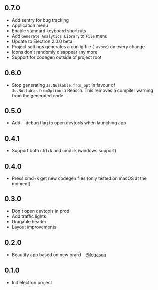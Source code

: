 ## 0.7.0

- Add sentry for bug tracking
- Application menu
- Enable standard keyboard shortcuts
- Add `Generate Analytics Library` to `File` menu
- Update to Electron 2.0.0 beta
- Project settings generates a config file (`.avorc`) on every change
- Icons don't randomly disappear any more
- Support for codegen outside of project root

## 0.6.0

- Stop generating `Js.Nullable.from_opt` in favour of `Js.Nullable.fromOption` in Reason. This removes a compiler warning from the generated code.

## 0.5.0

- Add --debug flag to open devtools when launching app

## 0.4.1

- Support both ctrl+k and cmd+k (windows support)

## 0.4.0

- Press cmd+k get new codegen files (only tested on macOS at the moment)

## 0.3.0

- Don't open devtools in prod
- Add traffic lights
- Dragable header
- Layout improvements

## 0.2.0

- Beautify app based on new brand - [@logason](https://github.com/logason)


## 0.1.0

- Init electron project
